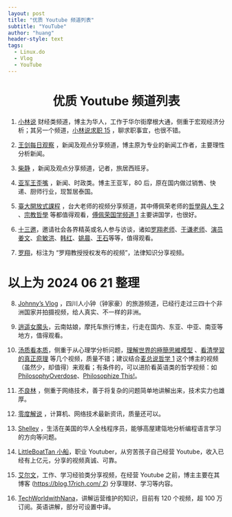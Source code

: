 ```yaml
---
layout: post
title: "优质 Youtube 频道列表"
subtitle: "YouTube"
author: "huang"
header-style: text
tags:
  - Linux.do
  - Vlog
  - YouTube
---
```

 # <center>优质 Youtube 频道列表</center>
1. [小林说](https://www.youtube.com/@xiao_lin_shuo) 财经类频道，博主为华人，工作于华尔街摩根大通，侧重于宏观经济分析；其另一个频道，[小林说求职 15](https://www.youtube.com/@Lin-gs7zp/featured) ，聊求职事宜，也很不错。

2. [王剑每日观察](https://www.youtube.com/@wongkim728) ，新闻及观点分享频道，博主原为专业的新闻工作者，主要理性分析新闻。

3. [柴静](https://www.youtube.com/@chaijing2023/videos) ，新闻及观点分享频道，记者，旅居西班牙。

4. [亚军王歪嘴](https://www.youtube.com/@wangwaizui) ，新闻、时政类。博主王亚军，80 后，原在国内做过销售、快递、厨师行业，现暂居泰国。

5. [臺大開放式課程](https://www.youtube.com/@NTUOCW/videos) ，台大老师的视频分享频道，其中傅佩荣老师的[哲學與人生 2](https://www.youtube.com/watch?v=CcDOBw5PcaE&list=PLCX-BLZ1hDpAbmZI49XEXh0lXV5oY0dVq) 、[宗教哲學](https://www.youtube.com/watch?v=WKYh8k5KGk4&list=PLCX-BLZ1hDpCrvRshzjwJllCfqvW9k10n) 等都值得观看，[傅佩荣国学频道 1](https://www.youtube.com/@fupeijung/videos) 主要讲国学，也很好。

6. [十三邀](https://www.youtube.com/@THIRTEENTALKS)，邀请社会各界精英或名人参与访谈，诸如[罗翔老师](https://www.youtube.com/watch?v=mz_CWGa2EnM)、[于谦老师](https://www.youtube.com/watch?v=UfXz2wCleS0)、[演员姜文](https://www.youtube.com/watch?v=c_t7T55WQJU)、[俞敏洪](https://www.youtube.com/watch?v=0NZcMU6qZmg)、[韩红](https://www.youtube.com/watch?v=bISN_Ln2mmE)、[姚晨](https://www.youtube.com/watch?v=0BKtz1SpffI)、[王石](https://www.youtube.com/watch?v=NvM30s6sJgk)等等，值得观看。

7. [罗翔](https://www.youtube.com/@user-iw6pd2mp9e/videos)，标注为 “罗翔教授授权发布的视频”，法律知识分享视频。

# 以上为 2024 06 21 整理
8. [Johnny’s Vlog](https://www.youtube.com/@Johnny_vlog) ，四川人小钟（钟家豪）的旅游频道，已经行走过三四十个非洲国家并拍摄视频，给人真实、不一样的非洲。

9. [逍遥女魔头](https://www.youtube.com/@xiaoyaonvmt/videos)，云南姑娘，摩托车旅行博主，行走在国内、东亚、中亚、南亚等地方，值得观看。

10. [汤质看本质](https://www.youtube.com/@kanbenzhi/videos)，侧重于从心理学分析问题，[理解世界的極簡思維模型](https://www.youtube.com/watch?v=AQ6xMjhtAXs) 、[看清學習的真正原理](https://www.youtube.com/watch?v=PaXa_-zMBY0) 等几个视频，质量不错；建议结合[麦总说哲学 1](https://www.youtube.com/@micc2734) 这个博主的视频（虽然少，却值得）来观看；有条件的，可以进阶看英语类的哲学视频：如 [PhilosophyOverdose](https://www.youtube.com/@Philosophy_Overdose/videos)、[Philosophize This!](https://www.youtube.com/@philosophizethispodcast/videos)。

11. [不良林](https://www.youtube.com/@bulianglin/videos) ，侧重于网络技术，善于将复杂的问题简单地讲解出来，技术实力也雄厚。

12. [零度解说](https://www.youtube.com/@lingdujieshuo/videos) ，计算机、网络技术最新资讯，质量还可以。

13. [Shelley](https://www.youtube.com/@schelley/videos) ，生活在美国的华人全栈程序员，能够高屋建瓴地分析编程语言学习的方向等问题。

14. [LittleBoatTan 小船](https://www.youtube.com/@LittleBoatTan)，职业 Youtuber，从穷苦孩子自己经营 Youtube，收入已经有上亿元，分享的视频真诚、可靠。

15. [艾尔文](https://www.youtube.com/@alvin701tw)，工作、学习经验类分享视频，在经营 Youtube 之前，博主主要在其博客 ([https://blog.17rich.com/ 2](https://blog.17rich.com/)) 分享理财、学习等内容。

16. [TechWorldwithNana](https://www.youtube.com/@TechWorldwithNana/videos)，讲解运营维护的知识，目前有 120 个视频，超 100 万订阅。英语讲解，部分可设置中译。
